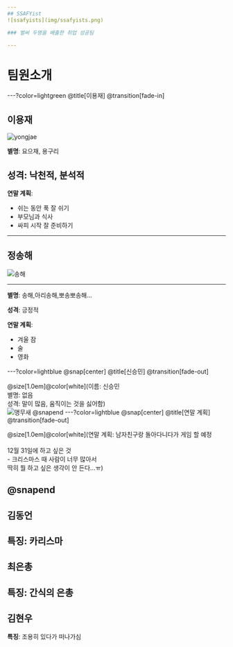 ```yaml
---
## SSAFYist
![ssafyists](img/ssafyists.png)

### 벌써 두명을 배출한 취업 성공팀

---
```

# 팀원소개

---?color=lightgreen
@title[이용재] 
@transition[fade-in]

## 이용재
![yongjae](img/yong_profile.png)

**별명**: 요으재, 용구리

**성격**: 낙천적, 분석적
---
**연말 계획**: 
- 쉬는 동안 푹 잘 쉬기
- 부모님과 식사
- 싸피 시작 잘 준비하기

---

## 정송해
![송해](http://spnimage.edaily.co.kr/images/photo/files/NP/S/2017/06/PS17061500033.jpg)

---
**별명**: 송해,아리송해,뽀송뽀송해...

**성격**: 긍정적

**연말 계획**:
- 겨울 잠
- 술
- 영화 

---?color=lightblue
@snap[center]
@title[신승민] 
@transition[fade-out]

@size[1.0em]@color[white](이름: 신승민<br/>별명: 없음<br/>성격: 말이 많음, 움직이는 것을 싫어함)
<br/>
![앵무새](http://file2.nocutnews.co.kr/newsroom/image/2013/11/12/20131112074334254379.jpg)
@snapend
---?color=lightblue
@snap[center]
@title[연말 계획] 
@transition[fade-out]

@size[1.0em]@color[white](연말 계획: 남자친구랑 돌아다니다가 게임 할 예정<br/><br/>12월 31일에 하고 싶은 것<br/>- 크리스마스 때 사람이 너무 많아서<br/>딱히 뭘 하고 싶은 생각이 안 든다...ㅠ)

@snapend
---
## 김동언

**특징**: 카리스마
---
## 최은총

**특징**: 간식의 은총
---
## 김현우

**특징**: 조용히 있다가 떠나가심




